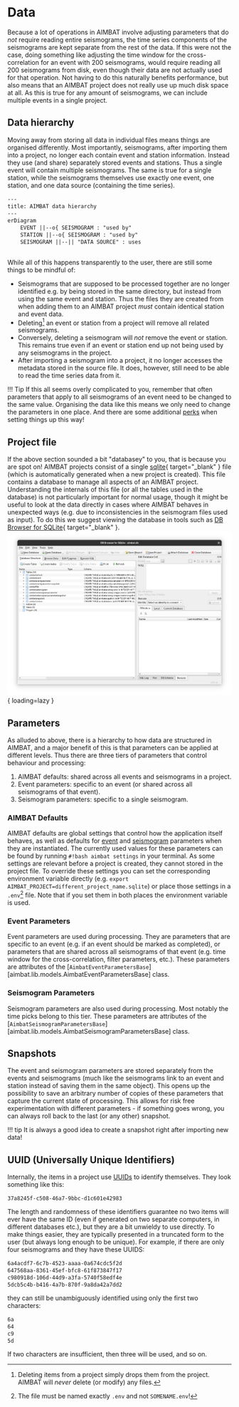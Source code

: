 # Data

Because a lot of operations in AIMBAT involve adjusting parameters that do
*not* require reading entire seismograms, the time series components of the
seismograms are kept separate from the rest of the data. If this were not the
case, doing something like adjusting the time window for the cross-correlation
for an event with 200 seismograms, would require reading all 200 seismograms
from disk, even though their data are not actually used for that operation. Not
having to do this naturally benefits performance, but also means that an AIMBAT
project does not really use up much disk space at all. As this is true for any
amount of seismograms, we can include multiple events in a single project.

## Data hierarchy

Moving away from storing all data in individual files means things are
organised differently. Most importantly, seismograms, after importing them into
a project, no longer each contain event and station information. Instead they
use (and share) separately stored events and stations. Thus a single event will
contain multiple seismograms. The same is true for a single station, while the
seismograms themselves use exactly one event, one station, and one data source
(containing the time series).

```mermaid
---
title: AIMBAT data hierarchy
---
erDiagram
    EVENT ||--o{ SEISMOGRAM : "used by"
    STATION ||--o{ SEISMOGRAM : "used by"
    SEISMOGRAM ||--|| "DATA SOURCE" : uses


```

While all of this happens transparently to the user, there are still some
things to be mindful of:

- Seismograms that are supposed to be processed together are no longer
  identified e.g. by being stored in the same directory, but instead from using
  the same event and station. Thus the files they are created from when adding
  them to an AIMBAT project *must* contain identical station and event data.
- Deleting[^1] an event or station from a project will remove all related
  seismograms.
- Conversely, deleting a seismogram will *not* remove the event or
  station. This remains true even if an event or station end up not being used
  by any seismograms in the project.
- After importing a seismogram into a project, it no longer accesses the
  metadata stored in the source file. It does, however, still need to be able
  to read the time series data from it.

!!! Tip
    If this all seems overly complicated to you, remember that often parameters
    that apply to all seismograms of an event need to be changed to
    the same value. Organising the data like this means we only need to change
    the parameters in one place. And there are some additional
    [perks](#snapshots) when setting things up this way!

[^1]:
    Deleting items from a project simply drops them from the project. AIMBAT
    will *never* delete (or modify) any files.

## Project file

If the above section sounded a bit "databasey" to you, that is because you are
spot on! AIMBAT projects consist of a single
[sqlite](https://www.sqlite.org){ target="_blank" } file (which is
automatically generated when a new project is created). This file contains a
database to manage all aspects of an AIMBAT project. Understanding the
internals of this file (or all the tables used in the database) is not
particularly important for normal usage, though it might be useful to look at
the data directly in cases where AIMBAT behaves in unexpected ways (e.g. due to
inconsistencies in the seismogram files used as input). To do this we suggest
viewing the database in tools such as
[DB Browser for SQLite](https://sqlitebrowser.org){ target="_blank" }.
![DB Browser](../images/sqlbrowser.png){ loading=lazy }

## Parameters

As alluded to above, there is a hierarchy to how data are structured in AIMBAT,
and a major benefit of this is that parameters can be applied at different
levels. Thus there are three tiers of parameters that control behaviour and
processing:

  1. AIMBAT defaults: shared across all events and seismograms in a project.
  2. Event parameters: specific to an event (or shared across all seismograms
    of that event).
  3. Seismogram parameters: specific to a single seismogram.

### AIMBAT Defaults

AIMBAT defaults are global settings that control how the application itself
behaves, as well as defaults for [event](#event-parameters) and
[seismogram](#seismogram-parameters) parameters when they are instantiated.
The currently used values for these parameters can be found by running
`#!bash aimbat settings` in your terminal. As some settings are relevant before
a project is created, they cannot stored in the project file. To override these
settings you can set the corresponding environment variable directly (e.g.
`export AIMBAT_PROJECT=different_project_name.sqlite`) or place those settings
in a `.env`[^2] file. Note that if you set them in both places the environment
variable is used.

[^2]: The file must be named exactly `.env` and not `SOMENAME.env`!

### Event Parameters

Event parameters are used during processing. They are parameters that are
specific to an event (e.g. if an event should be marked as completed), or
parameters that are shared across all seismograms of that event (e.g. time
window for the cross-correlation, filter parameters, etc.).
These parameters are attributes of the
[`AimbatEventParametersBase`][aimbat.lib.models.AimbatEventParametersBase]
class.

### Seismogram Parameters

Seismogram parameters are also used during processing. Most notably the time
picks belong to this tier. These parameters are attributes of the
[`AimbatSeismogramParametersBase`][aimbat.lib.models.AimbatSeismogramParametersBase]
class.

## Snapshots

The event and seismogram parameters are stored separately from the events and
seismograms (much like the seismograms link to an event and station instead of
saving them in the same object). This opens up the possibility to save an
arbitrary number of copies of these parameters that capture the current state
of processing. This allows for risk free experimentation with different
parameters - if something goes wrong, you can always roll back to the last (or
any other) snapshot.

!!! tip
    It is always a good idea to create a snapshot right after importing new
    data!

## UUID (Universally Unique Identifiers)

Internally, the items in a project use
[UUIDs](https://en.wikipedia.org/wiki/Universally_unique_identifier) to
identify themselves. They look something like this:

```
37a8245f-c508-46a7-9bbc-d1c601e42983
```

The length and randomness of these identifiers guarantee no two items will ever
have the same ID (even if generated on two separate computers, in different
databases etc.), but they are a bit unwieldy to use directly. To make things
easier, they are typically presented in a truncated form to the user (but
always long enough to be unique). For example, if there are only four
seismograms and they have these UUIDS:

```
6a4acdf7-6c7b-4523-aaaa-0a674cdc5f2d
647568aa-8361-45ef-bfc8-61f873847f17
c980918d-106d-44d9-a3fa-5740f58edf4e
5dcb5c4b-b416-4a7b-870f-9a8da42a7dd2
```

they can still be unambiguously identified using only the first two characters:

```
6a
64
c9
5d
```

If two characters are insufficient, then three will be used, and so on.
